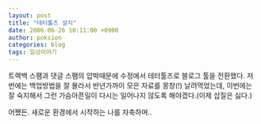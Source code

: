 ```yaml
---
layout: post
title: "테터툴즈 설치"
date: 2006-06-26 10:11:00 +0900
author: poksion
categories: blog
tags: 일상이야기
---
```


트랙백 스팸과 댓글 스팸의 압박때문에 수정에서 테터툴즈로 블로그 툴을 전환했다.
저번에는 백업방법을 잘 몰라서 반년가까이 모은 자료를 몽창(!) 날려먹었는데, 이번에는 잘 숙지해서 그런 가슴아픈일이 다시는 일어나지 않도록 해야겠다.(이제 삽질은 싫다.)

어쨌든. 새로운 환경에서 시작하는 나를 자축하며..

